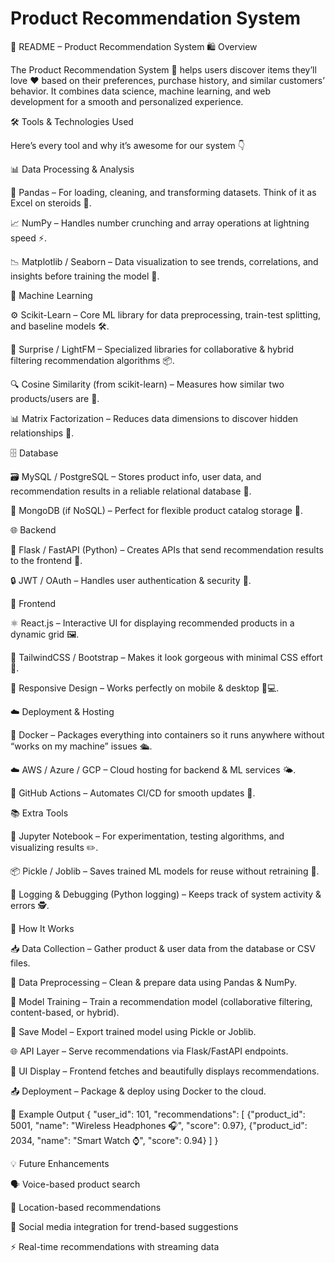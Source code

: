 # Product Recommendation System
📄 README – Product Recommendation System
🛍️ Overview

The Product Recommendation System 🎯 helps users discover items they’ll love ❤️ based on their preferences, purchase history, and similar customers’ behavior.
It combines data science, machine learning, and web development for a smooth and personalized experience.

🛠 Tools & Technologies Used

Here’s every tool and why it’s awesome for our system 👇

📊 Data Processing & Analysis

🐼 Pandas – For loading, cleaning, and transforming datasets. Think of it as Excel on steroids 💪.

📈 NumPy – Handles number crunching and array operations at lightning speed ⚡.

📉 Matplotlib / Seaborn – Data visualization to see trends, correlations, and insights before training the model 🎨.

🤖 Machine Learning

⚙️ Scikit-Learn – Core ML library for data preprocessing, train-test splitting, and baseline models 🛠️.

🧠 Surprise / LightFM – Specialized libraries for collaborative & hybrid filtering recommendation algorithms 📦.

🔍 Cosine Similarity (from scikit-learn) – Measures how similar two products/users are 🧮.

📊 Matrix Factorization – Reduces data dimensions to discover hidden relationships 🔑.

🗄️ Database

🗃️ MySQL / PostgreSQL – Stores product info, user data, and recommendation results in a reliable relational database 🏦.

🍃 MongoDB (if NoSQL) – Perfect for flexible product catalog storage 🌿.

🌐 Backend

🐍 Flask / FastAPI (Python) – Creates APIs that send recommendation results to the frontend 🚀.

🔒 JWT / OAuth – Handles user authentication & security 🔑.

🎨 Frontend

⚛️ React.js – Interactive UI for displaying recommended products in a dynamic grid 🖼️.

🎯 TailwindCSS / Bootstrap – Makes it look gorgeous with minimal CSS effort 💅.

📱 Responsive Design – Works perfectly on mobile & desktop 📱💻.

☁️ Deployment & Hosting

🐳 Docker – Packages everything into containers so it runs anywhere without “works on my machine” issues 🛳️.

☁️ AWS / Azure / GCP – Cloud hosting for backend & ML services 🌤️.

🔄 GitHub Actions – Automates CI/CD for smooth updates 🤖.

📚 Extra Tools

📝 Jupyter Notebook – For experimentation, testing algorithms, and visualizing results ✏️.

📦 Pickle / Joblib – Saves trained ML models for reuse without retraining 📂.

📜 Logging & Debugging (Python logging) – Keeps track of system activity & errors 🕵️.

🚀 How It Works

📥 Data Collection – Gather product & user data from the database or CSV files.

🧹 Data Preprocessing – Clean & prepare data using Pandas & NumPy.

🧠 Model Training – Train a recommendation model (collaborative filtering, content-based, or hybrid).

💾 Save Model – Export trained model using Pickle or Joblib.

🌐 API Layer – Serve recommendations via Flask/FastAPI endpoints.

🎨 UI Display – Frontend fetches and beautifully displays recommendations.

📤 Deployment – Package & deploy using Docker to the cloud.

🧩 Example Output
{
  "user_id": 101,
  "recommendations": [
    {"product_id": 5001, "name": "Wireless Headphones 🎧", "score": 0.97},
    {"product_id": 2034, "name": "Smart Watch ⌚", "score": 0.94}
  ]
}

💡 Future Enhancements

🗣 Voice-based product search

📍 Location-based recommendations

🤝 Social media integration for trend-based suggestions

⚡ Real-time recommendations with streaming data
